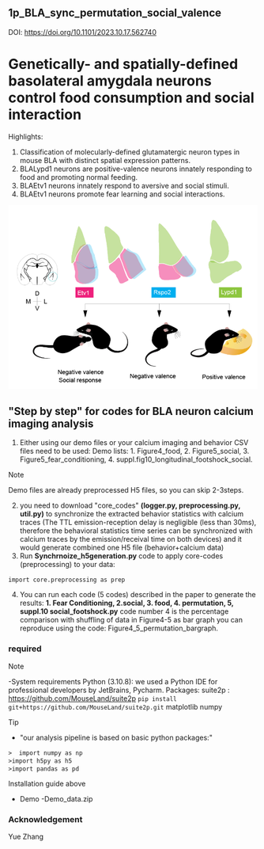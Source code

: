 ##  1p_BLA_sync_permutation_social_valence
DOI: https://doi.org/10.1101/2023.10.17.562740
# Genetically- and spatially-defined basolateral amygdala neurons control food consumption and social interaction
Highlights: 
1)	Classification of molecularly-defined glutamatergic neuron types in mouse BLA with distinct spatial expression patterns.
2)	BLALypd1 neurons are positive-valence neurons innately responding to food and promoting normal feeding. 
3)	BLAEtv1 neurons innately respond to aversive and social stimuli.
4)	 BLAEtv1 neurons promote fear learning and social interactions. 

![Screenshot](https://github.com/limserenahansol/1p_BLA_sync_permutation_social_valence/blob/main/graphical%20abstract_hansol.png)

## "Step by step" for codes for BLA neuron calcium imaging analysis

1. Either using our demo files or your calcium imaging and behavior CSV files need to be used:
   Demo lists: 1. Figure4_food, 2. Figure5_social, 3. Figure5_fear_conditioning, 4. suppl.fig10_longitudinal_footshock_social.
>[!NOTE]
>  Demo files are already preprocessed H5 files, so you can skip 2-3steps. 
2.  you need to download "core_codes" **(logger.py, preprocessing.py, util.py)** to synchronize the extracted behavior statistics with calcium traces (The TTL emission-reception delay is negligible (less than 30ms),
   therefore the behavioral statistics time series can be synchronized with calcium traces by the emission/receival time on both devices) and it would generate combined one H5 file (behavior+calcium data)
3.  Run **Synchrnoize_h5generation.py** code to apply core-codes (preprocessing) to your data:
```
import core.preprocessing as prep
```
4. You can run each code (5 codes) described in the paper to generate the results: **1. Fear Conditioning, 2.social, 3. food, 4. permutation, 5, suppl.10 social_footshock.py**
   code number 4 is the percentage comparison with shuffling of data in Figure4-5 as bar graph you can reproduce using the code: Figure4_5_permutation_bargraph.
   
### required 
>[!NOTE]
>-System requirements
>Python (3.10.8): we used  a Python IDE for professional developers by JetBrains, Pycharm.
>Packages:
>suite2p : https://github.com/MouseLand/suite2p
```pip install git+https://github.com/MouseLand/suite2p.git```
> matplotlib
>numpy



>[!TIP]
>- "our analysis pipeline is based on basic python packages:"
```
>  import numpy as np
>import h5py as h5
>import pandas as pd
```

Installation guide
above 
- Demo
-Demo_data.zip


### Acknowledgement
Yue Zhang

